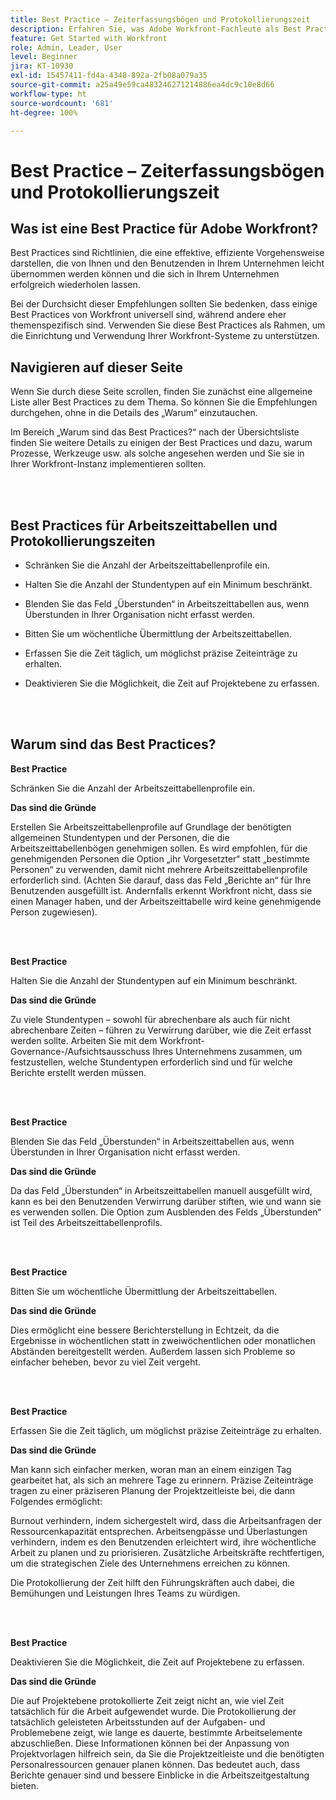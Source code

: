 ```yaml
---
title: Best Practice – Zeiterfassungsbögen und Protokollierungszeit
description: Erfahren Sie, was Adobe Workfront-Fachleute als Best Practices für das Einrichten, Verwalten und Verwenden von Workfront-Arbeitszeittabellenprofilen, Stundentypen, Arbeitszeittabelleneinstellungen und Arbeitszeittabellen empfehlen. (Soll-Länge 60 bis 160 Zeichen, Ist-Länge 184 Zeichen)
feature: Get Started with Workfront
role: Admin, Leader, User
level: Beginner
jira: KT-10930
exl-id: 15457411-fd4a-4348-892a-2fb08a079a35
source-git-commit: a25a49e59ca483246271214886ea4dc9c10e8d66
workflow-type: ht
source-wordcount: '681'
ht-degree: 100%

---
```


# Best Practice – Zeiterfassungsbögen und Protokollierungszeit

## Was ist eine Best Practice für Adobe Workfront?

Best Practices sind Richtlinien, die eine effektive, effiziente Vorgehensweise darstellen, die von Ihnen und den Benutzenden in Ihrem Unternehmen leicht übernommen werden können und die sich in Ihrem Unternehmen erfolgreich wiederholen lassen.

Bei der Durchsicht dieser Empfehlungen sollten Sie bedenken, dass einige Best Practices von Workfront universell sind, während andere eher themenspezifisch sind. Verwenden Sie diese Best Practices als Rahmen, um die Einrichtung und Verwendung Ihrer Workfront-Systeme zu unterstützen.

## Navigieren auf dieser Seite

Wenn Sie durch diese Seite scrollen, finden Sie zunächst eine allgemeine Liste aller Best Practices zu dem Thema. So können Sie die Empfehlungen durchgehen, ohne in die Details des „Warum“ einzutauchen.

Im Bereich „Warum sind das Best Practices?“ nach der Übersichtsliste finden Sie weitere Details zu einigen der Best Practices und dazu, warum Prozesse, Werkzeuge usw. als solche angesehen werden und Sie sie in Ihrer Workfront-Instanz implementieren sollten.

</br>
</br>


## Best Practices für Arbeitszeittabellen und Protokollierungszeiten

* Schränken Sie die Anzahl der Arbeitszeittabellenprofile ein.

* Halten Sie die Anzahl der Stundentypen auf ein Minimum beschränkt.

* Blenden Sie das Feld „Überstunden“ in Arbeitszeittabellen aus, wenn Überstunden in Ihrer Organisation nicht erfasst werden.

* Bitten Sie um wöchentliche Übermittlung der Arbeitszeittabellen.

* Erfassen Sie die Zeit täglich, um möglichst präzise Zeiteinträge zu erhalten.

* Deaktivieren Sie die Möglichkeit, die Zeit auf Projektebene zu erfassen.

</br>
</br>



## Warum sind das Best Practices?

**Best Practice**

Schränken Sie die Anzahl der Arbeitszeittabellenprofile ein.



**Das sind die Gründe**

Erstellen Sie Arbeitszeittabellenprofile auf Grundlage der benötigten allgemeinen Stundentypen und der Personen, die die Arbeitszeittabellenbögen genehmigen sollen. Es wird empfohlen, für die genehmigenden Personen die Option „ihr Vorgesetzter“ statt „bestimmte Personen“ zu verwenden, damit nicht mehrere Arbeitszeittabellenprofile erforderlich sind. (Achten Sie darauf, dass das Feld „Berichte an“ für Ihre Benutzenden ausgefüllt ist. Andernfalls erkennt Workfront nicht, dass sie einen Manager haben, und der Arbeitszeittabelle wird keine genehmigende Person zugewiesen).

</br>
</br>

**Best Practice**

Halten Sie die Anzahl der Stundentypen auf ein Minimum beschränkt.



**Das sind die Gründe**

Zu viele Stundentypen – sowohl für abrechenbare als auch für nicht abrechenbare Zeiten – führen zu Verwirrung darüber, wie die Zeit erfasst werden sollte. Arbeiten Sie mit dem Workfront-Governance-/Aufsichtsausschuss Ihres Unternehmens zusammen, um festzustellen, welche Stundentypen erforderlich sind und für welche Berichte erstellt werden müssen.

</br>
</br>

**Best Practice**

Blenden Sie das Feld „Überstunden“ in Arbeitszeittabellen aus, wenn Überstunden in Ihrer Organisation nicht erfasst werden.



**Das sind die Gründe**

Da das Feld „Überstunden“ in Arbeitszeittabellen manuell ausgefüllt wird, kann es bei den Benutzenden Verwirrung darüber stiften, wie und wann sie es verwenden sollen. Die Option zum Ausblenden des Felds „Überstunden“ ist Teil des Arbeitszeittabellenprofils.

</br>
</br>

**Best Practice**

Bitten Sie um wöchentliche Übermittlung der Arbeitszeittabellen.



**Das sind die Gründe**

Dies ermöglicht eine bessere Berichterstellung in Echtzeit, da die Ergebnisse in wöchentlichen statt in zweiwöchentlichen oder monatlichen Abständen bereitgestellt werden. Außerdem lassen sich Probleme so einfacher beheben, bevor zu viel Zeit vergeht.

</br>
</br>

**Best Practice**

Erfassen Sie die Zeit täglich, um möglichst präzise Zeiteinträge zu erhalten.



**Das sind die Gründe**

Man kann sich einfacher merken, woran man an einem einzigen Tag gearbeitet hat, als sich an mehrere Tage zu erinnern. Präzise Zeiteinträge tragen zu einer präziseren Planung der Projektzeitleiste bei, die dann Folgendes ermöglicht:

Burnout verhindern, indem sichergestelt wird, dass die Arbeitsanfragen der Ressourcenkapazität entsprechen.
Arbeitsengpässe und Überlastungen verhindern, indem es den Benutzenden erleichtert wird, ihre wöchentliche Arbeit zu planen und zu priorisieren.
Zusätzliche Arbeitskräfte rechtfertigen, um die strategischen Ziele des Unternehmens erreichen zu können.


Die Protokollierung der Zeit hilft den Führungskräften auch dabei, die Bemühungen und Leistungen Ihres Teams zu würdigen.

</br>
</br>

**Best Practice**

Deaktivieren Sie die Möglichkeit, die Zeit auf Projektebene zu erfassen.



**Das sind die Gründe**

Die auf Projektebene protokollierte Zeit zeigt nicht an, wie viel Zeit tatsächlich für die Arbeit aufgewendet wurde. Die Protokollierung der tatsächlich geleisteten Arbeitsstunden auf der Aufgaben- und Problemebene zeigt, wie lange es dauerte, bestimmte Arbeitselemente abzuschließen. Diese Informationen können bei der Anpassung von Projektvorlagen hilfreich sein, da Sie die Projektzeitleiste und die benötigten Personalressourcen genauer planen können. Das bedeutet auch, dass Berichte genauer sind und bessere Einblicke in die Arbeitszeitgestaltung bieten.

